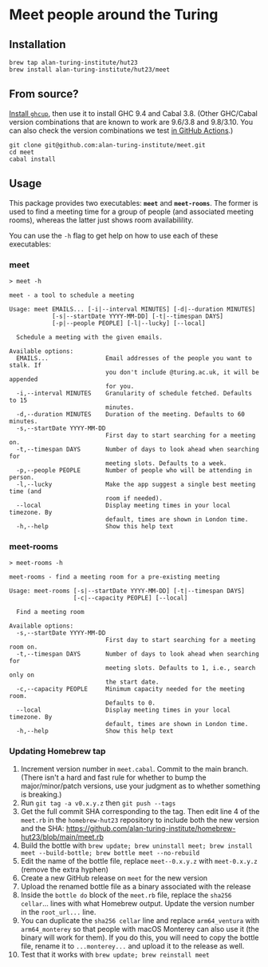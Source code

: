 # Meet people around the Turing

## Installation

```shell
brew tap alan-turing-institute/hut23
brew install alan-turing-institute/hut23/meet
```

## From source?

[Install `ghcup`](https://www.haskell.org/ghcup/), then use it to install GHC 9.4 and Cabal 3.8.
(Other GHC/Cabal version combinations that are known to work are 9.6/3.8 and 9.8/3.10.
You can also check the version combinations we test [in GitHub Actions](https://github.com/alan-turing-institute/meet/blob/main/.github/workflows/build.yml).)

```
git clone git@github.com:alan-turing-institute/meet.git
cd meet
cabal install
```

## Usage

This package provides two executables: **`meet`** and **`meet-rooms`**.
The former is used to find a meeting time for a group of people (and associated meeting rooms), whereas the latter just shows room availabilility.

You can use the `-h` flag to get help on how to use each of these executables:

### meet

```shell
> meet -h

meet - a tool to schedule a meeting

Usage: meet EMAILS... [-i|--interval MINUTES] [-d|--duration MINUTES]
            [-s|--startDate YYYY-MM-DD] [-t|--timespan DAYS]
            [-p|--people PEOPLE] [-l|--lucky] [--local]

  Schedule a meeting with the given emails.

Available options:
  EMAILS...                Email addresses of the people you want to stalk. If
                           you don't include @turing.ac.uk, it will be appended
                           for you.
  -i,--interval MINUTES    Granularity of schedule fetched. Defaults to 15
                           minutes.
  -d,--duration MINUTES    Duration of the meeting. Defaults to 60 minutes.
  -s,--startDate YYYY-MM-DD
                           First day to start searching for a meeting on.
  -t,--timespan DAYS       Number of days to look ahead when searching for
                           meeting slots. Defaults to a week.
  -p,--people PEOPLE       Number of people who will be attending in person.
  -l,--lucky               Make the app suggest a single best meeting time (and
                           room if needed).
  --local                  Display meeting times in your local timezone. By
                           default, times are shown in London time.
  -h,--help                Show this help text
```

### meet-rooms

```shell
> meet-rooms -h

meet-rooms - find a meeting room for a pre-existing meeting

Usage: meet-rooms [-s|--startDate YYYY-MM-DD] [-t|--timespan DAYS]
                  [-c|--capacity PEOPLE] [--local]

  Find a meeting room

Available options:
  -s,--startDate YYYY-MM-DD
                           First day to start searching for a meeting room on.
  -t,--timespan DAYS       Number of days to look ahead when searching for
                           meeting slots. Defaults to 1, i.e., search only on
                           the start date.
  -c,--capacity PEOPLE     Minimum capacity needed for the meeting room.
                           Defaults to 0.
  --local                  Display meeting times in your local timezone. By
                           default, times are shown in London time.
  -h,--help                Show this help text
```

### Updating Homebrew tap

1. Increment version number in `meet.cabal`. Commit to the main branch. (There isn't a hard and fast rule for whether to bump the major/minor/patch versions, use your judgment as to whether something is breaking.)
2. Run `git tag -a v0.x.y.z` then `git push --tags`
3. Get the full commit SHA corresponding to the tag. Then edit line 4 of the `meet.rb` in the `homebrew-hut23` repository to include both the new version and the SHA: https://github.com/alan-turing-institute/homebrew-hut23/blob/main/meet.rb
4. Build the bottle with `brew update; brew uninstall meet; brew install meet --build-bottle; brew bottle meet --no-rebuild`
5. Edit the name of the bottle file, replace `meet--0.x.y.z` with `meet-0.x.y.z` (remove the extra hyphen)
6. Create a new GitHub release on `meet` for the new version
7. Upload the renamed bottle file as a binary associated with the release
8. Inside the `bottle do` block of the `meet.rb` file, replace the `sha256 cellar`... lines with what Homebrew output. Update the version number in the `root_url...` line.
9. You can duplicate the `sha256 cellar` line and replace `arm64_ventura` with `arm64_monterey` so that people with macOS Monterey can also use it (the binary will work for them). If you do this, you will need to copy the bottle file, rename it to `...monterey...` and upload it to the release as well.
10. Test that it works with `brew update; brew reinstall meet`
